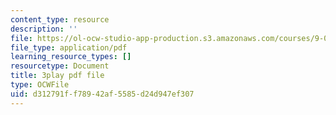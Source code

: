 ```yaml
---
content_type: resource
description: ''
file: https://ol-ocw-studio-app-production.s3.amazonaws.com/courses/9-00sc-introduction-to-psychology-fall-2011/d312791ff78942af5585d24d947ef307_2fbrl6WoIyo.pdf
file_type: application/pdf
learning_resource_types: []
resourcetype: Document
title: 3play pdf file
type: OCWFile
uid: d312791f-f789-42af-5585-d24d947ef307
---
```

